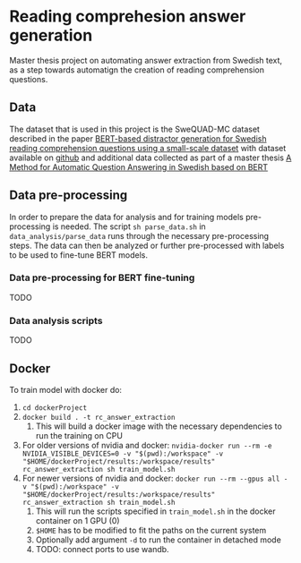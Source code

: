 # Reading comprehesion answer generation
Master thesis project on automating answer extraction from Swedish text, as a step towards automatign the creation of reading comprehension questions.

## Data
The dataset that is used in this project is the SweQUAD-MC dataset described in the paper [BERT-based distractor generation for Swedish reading comprehension questions using a small-scale dataset](https://arxiv.org/abs/2108.03973) with dataset available on [github](https://github.com/dkalpakchi/SweQUAD-MC) and additional data collected as part of a master thesis [A Method for Automatic Question Answering in Swedish based on BERT](http://urn.kb.se/resolve?urn=urn:nbn:se:kth:diva-286001)

## Data pre-processing
In order to prepare the data for analysis and for training models pre-processing is needed.
The script `sh parse_data.sh` in `data_analysis/parse_data` runs through the necessary pre-processing steps. The data can then be analyzed or further pre-processed with labels to be used to fine-tune BERT models.  

### Data pre-processing for BERT fine-tuning
TODO

### Data analysis scripts
TODO

## Docker
To train model with docker do:

1. `cd dockerProject`
1. `docker build . -t rc_answer_extraction`
    1. This will build a docker image with the necessary dependencies to run the training on CPU
1. For older versions of nvidia and docker: `nvidia-docker run --rm -e NVIDIA_VISIBLE_DEVICES=0 -v "$(pwd):/workspace" -v "$HOME/dockerProject/results:/workspace/results" rc_answer_extraction sh train_model.sh`
1. For newer versions of nvidia and docker: `docker run --rm --gpus all -v "$(pwd):/workspace" -v "$HOME/dockerProject/results:/workspace/results" rc_answer_extraction sh train_model.sh`
    1. This will run the scripts specified in `train_model.sh` in the docker container on 1 GPU (0)
    1. `$HOME` has to be modified to fit the paths on the current system
    1. Optionally add argument `-d` to run the container in detached mode
    1. TODO: connect ports to use wandb.

